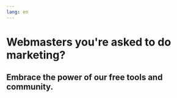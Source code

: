 ```yaml
---
lang: en
---
```

# Webmasters you're asked to do marketing?
## Embrace the power of our free tools and community.

